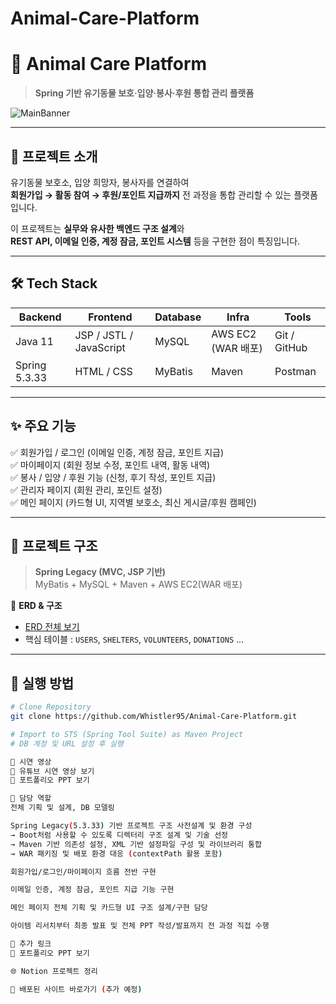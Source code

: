 ﻿# Animal-Care-Platform
# 🐾 Animal Care Platform
> **Spring 기반 유기동물 보호·입양·봉사·후원 통합 관리 플랫폼**

![MainBanner](이미지URL_나중에추가)  

---

## 📌 프로젝트 소개
유기동물 보호소, 입양 희망자, 봉사자를 연결하여  
**회원가입 → 활동 참여 → 후원/포인트 지급까지** 전 과정을 통합 관리할 수 있는 플랫폼입니다.  

이 프로젝트는 **실무와 유사한 백엔드 구조 설계**와  
**REST API, 이메일 인증, 계정 잠금, 포인트 시스템** 등을 구현한 점이 특징입니다.

---

## 🛠 Tech Stack
| Backend | Frontend | Database | Infra | Tools |
|---------|----------|----------|-------|-------|
| Java 11 | JSP / JSTL / JavaScript | MySQL | AWS EC2 (WAR 배포) | Git / GitHub |
| Spring 5.3.33 | HTML / CSS | MyBatis | Maven | Postman |

---

## ✨ 주요 기능
✅ 회원가입 / 로그인 (이메일 인증, 계정 잠금, 포인트 지급)  
✅ 마이페이지 (회원 정보 수정, 포인트 내역, 활동 내역)  
✅ 봉사 / 입양 / 후원 기능 (신청, 후기 작성, 포인트 지급)  
✅ 관리자 페이지 (회원 관리, 포인트 설정)  
✅ 메인 페이지 (카드형 UI, 지역별 보호소, 최신 게시글/후원 캠페인)  

---

## 📂 프로젝트 구조
> **Spring Legacy (MVC, JSP 기반)**  
> MyBatis + MySQL + Maven + AWS EC2(WAR 배포)

📌 **ERD & 구조**  
- [ERD 전체 보기](ERD_URL_추가)  
- 핵심 테이블 : `USERS`, `SHELTERS`, `VOLUNTEERS`, `DONATIONS` ...

---

## 🚀 실행 방법
```bash
# Clone Repository
git clone https://github.com/Whistler95/Animal-Care-Platform.git

# Import to STS (Spring Tool Suite) as Maven Project
# DB 계정 및 URL 설정 후 실행

🎥 시연 영상
📌 유튜브 시연 영상 보기
📌 포트폴리오 PPT 보기

📌 담당 역할
전체 기획 및 설계, DB 모델링

Spring Legacy(5.3.33) 기반 프로젝트 구조 사전설계 및 환경 구성
→ Boot처럼 사용할 수 있도록 디렉터리 구조 설계 및 기술 선정
→ Maven 기반 의존성 설정, XML 기반 설정파일 구성 및 라이브러리 통합
→ WAR 패키징 및 배포 환경 대응 (contextPath 활용 포함)

회원가입/로그인/마이페이지 흐름 전반 구현

이메일 인증, 계정 잠금, 포인트 지급 기능 구현

메인 페이지 전체 기획 및 카드형 UI 구조 설계/구현 담당

아이템 리서치부터 최종 발표 및 전체 PPT 작성/발표까지 전 과정 직접 수행

📎 추가 링크
📄 포트폴리오 PPT 보기

🌐 Notion 프로젝트 정리

🚀 배포된 사이트 바로가기 (추가 예정)
